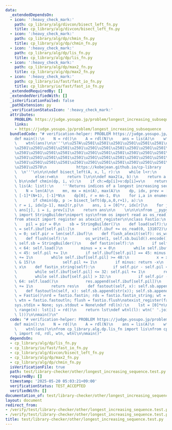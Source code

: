 ```yaml
---
data:
  _extendedDependsOn:
  - icon: ':heavy_check_mark:'
    path: cp_library/alg/divcon/bisect_left_fn.py
    title: cp_library/alg/divcon/bisect_left_fn.py
  - icon: ':heavy_check_mark:'
    path: cp_library/alg/dp/chmin_fn.py
    title: cp_library/alg/dp/chmin_fn.py
  - icon: ':heavy_check_mark:'
    path: cp_library/alg/dp/lis_fn.py
    title: cp_library/alg/dp/lis_fn.py
  - icon: ':heavy_check_mark:'
    path: cp_library/alg/dp/max2_fn.py
    title: cp_library/alg/dp/max2_fn.py
  - icon: ':heavy_check_mark:'
    path: cp_library/io/fast/fast_io_fn.py
    title: cp_library/io/fast/fast_io_fn.py
  _extendedRequiredBy: []
  _extendedVerifiedWith: []
  _isVerificationFailed: false
  _pathExtension: py
  _verificationStatusIcon: ':heavy_check_mark:'
  attributes:
    PROBLEM: https://judge.yosupo.jp/problem/longest_increasing_subsequence
    links:
    - https://judge.yosupo.jp/problem/longest_increasing_subsequence
  bundledCode: "# verification-helper: PROBLEM https://judge.yosupo.jp/problem/longest_increasing_subsequence\n\
    def main():\n    N = rd()\n    A = rdl(N)\n    ans = lis(A)\n    wtn(len(ans))\n\
    \    wtnl(ans)\n\n'''\n\u257A\u2501\u2501\u2501\u2501\u2501\u2501\u2501\u2501\u2501\
    \u2501\u2501\u2501\u2501\u2501\u2501\u2501\u2501\u2501\u2501\u2501\u2501\u2501\
    \u2501\u2501\u2501\u2501\u2501\u2501\u2501\u2501\u2501\u2501\u2501\u2501\u2501\
    \u2501\u2501\u2501\u2501\u2501\u2501\u2501\u2501\u2501\u2501\u2501\u2501\u2501\
    \u2501\u2501\u2501\u2501\u2501\u2501\u2501\u2501\u2501\u2501\u2501\u2501\u2501\
    \u2501\u2578\n             https://kobejean.github.io/cp-library             \
    \  \n'''\n\n\n\ndef bisect_left(A, x, l, r):\n    while l<r:\n        if A[m:=(l+r)>>1]<x:l=m+1\n\
    \        else:r=m\n    return l\n\n\ndef max2(a, b):\n    return a if a > b else\
    \ b\n\ndef chmin(dp, i, v):\n    if ch:=dp[i]>v:dp[i]=v\n    return ch\n\ndef\
    \ lis(A: list):\n    '''Returns indices of a longest increasing sequence'''\n\
    \    N = len(A)\n    mn, mx = min(A), max(A)\n    dp, idx, prev = [mx+1]*(N+1),\
    \ [-1]*(N+1), [-1]*N\n    dp[0], r = mn-1, 0\n    for i,a in enumerate(A):\n \
    \       if chmin(dp, p := bisect_left(dp,a,0,r+1), a):\n            idx[p], prev[i],\
    \ r = i, idx[p-1], max2(r,p)\n    ans, i = [0]*r, idx[r]\n    for j in range(r-1,-1,-1):\
    \ ans[j], i = i, prev[i]\n    return ans\n\n    \n\n\n\nfrom __pypy__.builders\
    \ import StringBuilder\nimport sys\nfrom os import read as os_read, write as os_write\n\
    from atexit import register as atexist_register\n\nclass Fastio:\n    ibuf = bytes()\n\
    \    pil = pir = 0\n    sb = StringBuilder()\n    def load(self):\n        self.ibuf\
    \ = self.ibuf[self.pil:]\n        self.ibuf += os_read(0, 131072)\n        self.pil\
    \ = 0; self.pir = len(self.ibuf)\n    def flush_atexit(self): os_write(1, self.sb.build().encode())\n\
    \    def flush(self):\n        os_write(1, self.sb.build().encode())\n       \
    \ self.sb = StringBuilder()\n    def fastin(self):\n        if self.pir - self.pil\
    \ < 64: self.load()\n        minus = x = 0\n        while self.ibuf[self.pil]\
    \ < 45: self.pil += 1\n        if self.ibuf[self.pil] == 45: minus = 1; self.pil\
    \ += 1\n        while self.ibuf[self.pil] >= 48:\n            x = x * 10 + (self.ibuf[self.pil]\
    \ & 15)\n            self.pil += 1\n        if minus: return -x\n        return\
    \ x\n    def fastin_string(self):\n        if self.pir - self.pil < 64: self.load()\n\
    \        while self.ibuf[self.pil] <= 32: self.pil += 1\n        res = bytearray()\n\
    \        while self.ibuf[self.pil] > 32:\n            if self.pir - self.pil <\
    \ 64: self.load()\n            res.append(self.ibuf[self.pil])\n            self.pil\
    \ += 1\n        return res\n    def fastout(self, x): self.sb.append(str(x))\n\
    \    def fastoutln(self, x): self.sb.append(str(x)); self.sb.append('\\n')\nfastio\
    \ = Fastio()\nrd = fastio.fastin; rds = fastio.fastin_string; wt = fastio.fastout;\
    \ wtn = fastio.fastoutln; flush = fastio.flush\natexist_register(fastio.flush_atexit)\n\
    sys.stdin = None; sys.stdout = None\ndef rdl(n):\n    lst = [0]*n\n    for i in\
    \ range(n): lst[i] = rd()\n    return lst\ndef wtnl(l): wtn(' '.join(map(str,\
    \ l)))\n\nmain()\n"
  code: "# verification-helper: PROBLEM https://judge.yosupo.jp/problem/longest_increasing_subsequence\n\
    def main():\n    N = rd()\n    A = rdl(N)\n    ans = lis(A)\n    wtn(len(ans))\n\
    \    wtnl(ans)\n\nfrom cp_library.alg.dp.lis_fn import lis\nfrom cp_library.io.fast.fast_io_fn\
    \ import rd, rdl, wtn, wtnl\n\nmain()"
  dependsOn:
  - cp_library/alg/dp/lis_fn.py
  - cp_library/io/fast/fast_io_fn.py
  - cp_library/alg/divcon/bisect_left_fn.py
  - cp_library/alg/dp/max2_fn.py
  - cp_library/alg/dp/chmin_fn.py
  isVerificationFile: true
  path: test/library-checker/other/longest_increasing_sequence.test.py
  requiredBy: []
  timestamp: '2025-05-20 05:03:21+09:00'
  verificationStatus: TEST_ACCEPTED
  verifiedWith: []
documentation_of: test/library-checker/other/longest_increasing_sequence.test.py
layout: document
redirect_from:
- /verify/test/library-checker/other/longest_increasing_sequence.test.py
- /verify/test/library-checker/other/longest_increasing_sequence.test.py.html
title: test/library-checker/other/longest_increasing_sequence.test.py
---
```


